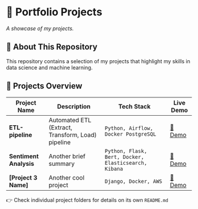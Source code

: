 # **🚀 Portfolio Projects**  
_A showcase of my projects._  

## **📌 About This Repository**  
This repository contains a selection of my projects that highlight my skills in data science and machine learning.

## **📁 Projects Overview**  

| Project Name | Description | Tech Stack | Live Demo |
|-------------|------------|------------|-----------|
| **ETL-pipeline** | Automated ETL (Extract, Transform, Load) pipeline | `Python, Airflow, Docker PostgreSQL` | [🔗 Demo](https://github.com/Ifyokoh/portfolio-projects/tree/main/ETL-pipeline) |
| **Sentiment Analysis** | Another brief summary | `Python, Flask, Bert, Docker, Elasticsearch, Kibana` | [🔗 Demo](https://github.com/Ifyokoh/portfolio-projects/tree/main/sentiment_analysis) |
| **[Project 3 Name]** | Another cool project | `Django, Docker, AWS` | [🔗 Demo](#) |

👉 Check individual project folders for details on its own `README.md` 
 

